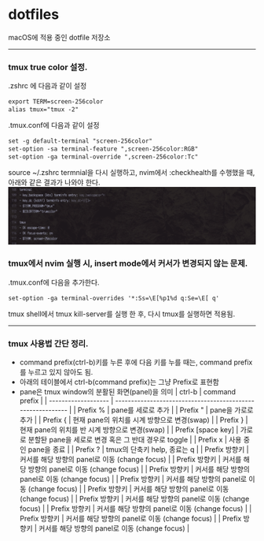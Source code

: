 # dotfiles
macOS에 적용 중인 dotfile 저장소

------
### tmux true color 설정.
.zshrc 에 다음과 같이 설정
```
export TERM=screen-256color
alias tmux="tmux -2"
```
.tmux.conf에 다음과 같이 설정
```
set -g default-terminal "screen-256color"
set-option -sa terminal-feature ",screen-256color:RGB"
set-option -ga terminal-override ",screen-256color:Tc"
```
source ~/.zshrc
termnial을 다시 실행하고, nvim에서 :checkhealth를 수행했을 때, 아래와 같은 결과가 나와야 한다.
![sshot1](doc/sshot1.png)



### tmux에서 nvim 실행 시, insert mode에서 커서가 변경되지 않는 문제.

.tmux.conf에 다음을 추가한다.
```
set-option -ga terminal-overrides '*:Ss=\E[%p1%d q:Se=\E[ q'
```
tmux shell에서 tmux kill-server를 실행 한 후, 다시 tmux를 실행하면 적용됨.

------

### tmux 사용법 간단 정리.
- command prefix(ctrl-b)키를 누른 후에 다음 키를 누를 때는, command prefix를 누르고 있지 않아도 됨.
- 아래의 테이블에서 ctrl-b(command prefix)는 그냥 Prefix로 표현함
- pane은 tmux window의 분활된 화면(panel)을 의미
| ctrl-b              | command prefix                                              |
| ------------------- | ----------------------------------------------------------- |
| Prefix  %           | pane를 세로로 추가                                          |
| Prefix  "           | pane을 가로로 추가                                          |
| Prefix  {           | 현재 pane의 위치를 시계 방향으로 변경(swap)                 |
| Prefix  }           | 현재 pane의 위치를 반 시계 방향으로 변경(swap)              |
| Prefix  [space key] | 가로로 분할돤 pane을 세로로 변경 혹은 그 반대 경우로 toggle |
| Prefix  x           | 사용 중인 pane을 종료                                       |
| Prefix ?            | tmux의 단축키 help, 종료는 q                                |
| Prefix  방향키      | 커서를 해당 방향의 panel로 이동 (change focus)              |
| Prefix  방향키      | 커서를 해당 방향의 panel로 이동 (change focus)              |
| Prefix  방향키      | 커서를 해당 방향의 panel로 이동 (change focus)              |
| Prefix  방향키      | 커서를 해당 방향의 panel로 이동 (change focus)              |
| Prefix  방향키      | 커서를 해당 방향의 panel로 이동 (change focus)              |
| Prefix  방향키      | 커서를 해당 방향의 panel로 이동 (change focus)              |
| Prefix  방향키      | 커서를 해당 방향의 panel로 이동 (change focus)              |
| Prefix  방향키      | 커서를 해당 방향의 panel로 이동 (change focus)              |
| Prefix  방향키      | 커서를 해당 방향의 panel로 이동 (change focus)              |
